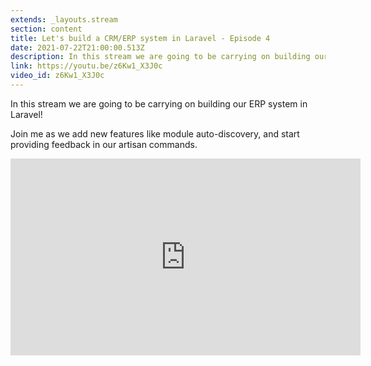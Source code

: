 ```yaml
---
extends: _layouts.stream
section: content
title: Let's build a CRM/ERP system in Laravel - Episode 4
date: 2021-07-22T21:00:00.513Z
description: In this stream we are going to be carrying on building our ERP system in Laravel! 
link: https://youtu.be/z6Kw1_X3J0c
video_id: z6Kw1_X3J0c
---
```

In this stream we are going to be carrying on building our ERP system in Laravel! 

Join me as we add new features like module auto-discovery, and start providing feedback in our artisan commands.

<div class="aspect-w-16 aspect-h-9">
    <iframe width="560" height="315" src="https://www.youtube.com/embed/z6Kw1_X3J0c" title="YouTube video player" frameborder="0" allow="accelerometer; autoplay; clipboard-write; encrypted-media; gyroscope; picture-in-picture" allowfullscreen></iframe>
</div>